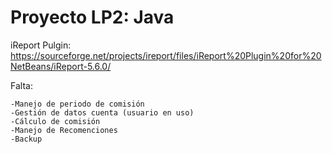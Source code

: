 # Proyecto LP2: Java

iReport Pulgin: https://sourceforge.net/projects/ireport/files/iReport%20Plugin%20for%20NetBeans/iReport-5.6.0/ 

Falta:
	
	-Manejo de periodo de comisión
	-Gestión de datos cuenta (usuario en uso)
	-Cálculo de comisión
	-Manejo de Recomenciones
	-Backup
